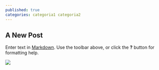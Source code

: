 ```yaml
---
published: true
categories: categoria1 categoria2
---
```


## A New Post

Enter text in [Markdown](http://daringfireball.net/projects/markdown/). Use the toolbar above, or click the **?** button for formatting help.

![](/_posts/Captura%20de%20pantalla%202014-08-05%20a%20la(s)%2020.48.27.png)